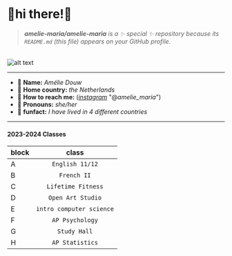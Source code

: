 # 🤍hi there!🤍
> ###### **amelie-maria/amelie-maria** is a ✨ _special_ ✨ repository because its `README.md` (this file) appears on your GitHub profile.
 ![alt text](https://img.freepik.com/premium-vector/cute-pink-sea-turtle-underwater-wild-animals-flat-vector-illustration-isolated-white-background_301420-930.jpg?w=996 )

----



- 🎀 __Name:__ *Amélie Douw*
- 🍓 __Home country:__ *the Netherlands*
- 💌 __How to reach me:__ ([*instagram*](https://instagram.com/__amelie_maria__?igshid=MjEwN2IyYWYwYw==) "@*amelie_maria*")
- 🌸 __Pronouns:__ *she/her* 
- 💬 __funfact:__ *I have lived in 4 different countries*

---

#### 2023-2024 Classes
| block         | class         | 
| ------------- |:-------------:| 
| A             | `English 11/12` |
| B             | `French II`     |
| C             | `Lifetime Fitness`|
| D             | `Open Art Studio` |
| E             | `intro computer science`|
| F             | `AP Psychology` |
| G             | `Study Hall` |
| H             | `AP Statistics` |

<!--
- 🔭 I’m currently working on ...
- 🌱 I’m currently learning ...
- 👯 I’m looking to collaborate on ...
- 🤔 I’m looking for help with ...

<!--
